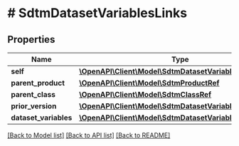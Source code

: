# # SdtmDatasetVariablesLinks

## Properties

Name | Type | Description | Notes
------------ | ------------- | ------------- | -------------
**self** | [**\OpenAPI\Client\Model\SdtmDatasetVariablesRef**](SdtmDatasetVariablesRef.md) |  | [optional]
**parent_product** | [**\OpenAPI\Client\Model\SdtmProductRef**](SdtmProductRef.md) |  | [optional]
**parent_class** | [**\OpenAPI\Client\Model\SdtmClassRef**](SdtmClassRef.md) |  | [optional]
**prior_version** | [**\OpenAPI\Client\Model\SdtmDatasetVariablesRef**](SdtmDatasetVariablesRef.md) |  | [optional]
**dataset_variables** | [**\OpenAPI\Client\Model\SdtmDatasetVariableRefElement[]**](SdtmDatasetVariableRefElement.md) |  | [optional]

[[Back to Model list]](../../README.md#models) [[Back to API list]](../../README.md#endpoints) [[Back to README]](../../README.md)
